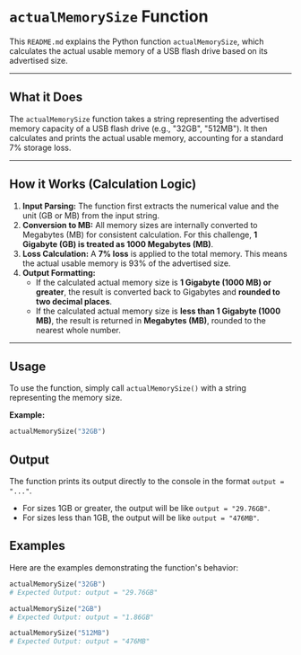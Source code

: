 # `actualMemorySize` Function

This `README.md` explains the Python function `actualMemorySize`, which calculates the actual usable memory of a USB flash drive based on its advertised size.

---

## What it Does

The `actualMemorySize` function takes a string representing the advertised memory capacity of a USB flash drive (e.g., "32GB", "512MB"). It then calculates and prints the actual usable memory, accounting for a standard 7% storage loss.

---

## How it Works (Calculation Logic)

1.  **Input Parsing:** The function first extracts the numerical value and the unit (GB or MB) from the input string.
2.  **Conversion to MB:** All memory sizes are internally converted to Megabytes (MB) for consistent calculation. For this challenge, **1 Gigabyte (GB) is treated as 1000 Megabytes (MB)**.
3.  **Loss Calculation:** A **7% loss** is applied to the total memory. This means the actual usable memory is 93% of the advertised size.
4.  **Output Formatting:**
    * If the calculated actual memory size is **1 Gigabyte (1000 MB) or greater**, the result is converted back to Gigabytes and **rounded to two decimal places**.
    * If the calculated actual memory size is **less than 1 Gigabyte (1000 MB)**, the result is returned in **Megabytes (MB)**, rounded to the nearest whole number.

---

## Usage

To use the function, simply call `actualMemorySize()` with a string representing the memory size.

**Example:**

```python
actualMemorySize("32GB")
```

## Output
The function prints its output directly to the console in the format `output = "..."`.

- For sizes 1GB or greater, the output will be like `output = "29.76GB"`.
- For sizes less than 1GB, the output will be like `output = "476MB"`.

## Examples
Here are the examples demonstrating the function's behavior:
```python
actualMemorySize("32GB")
# Expected Output: output = "29.76GB"

actualMemorySize("2GB")
# Expected Output: output = "1.86GB"

actualMemorySize("512MB")
# Expected Output: output = "476MB"
```
